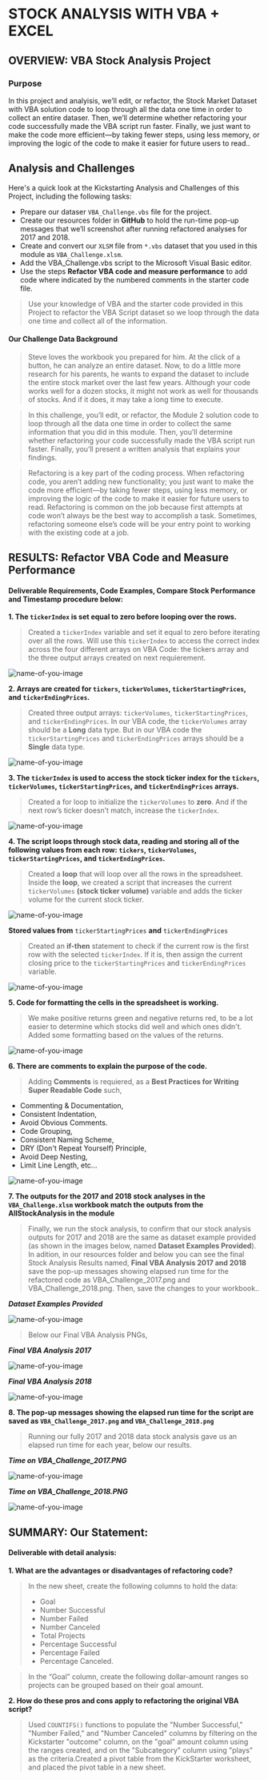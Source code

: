 # STOCK ANALYSIS WITH VBA + EXCEL

## OVERVIEW: VBA Stock Analysis Project

### Purpose
In this project and analyisis, we’ll edit, or refactor, the Stock Market Dataset with VBA solution code to loop through all the data one time in order to collect an entire dataser. Then, we’ll determine whether refactoring your code successfully made the VBA script run faster. Finally, we just want to make the code more efficient—by taking fewer steps, using less memory, or improving the logic of the code to make it easier for future users to read.. 

## Analysis and Challenges
Here's a quick look at the Kickstarting Analysis and Challenges of this Project, including the following tasks:

- Prepare our dataser `VBA_Challenge.vbs` file for the project.
- Create our resources folder in **GitHub** to hold the run-time pop-up messages that we’ll screenshot after running refactored analyses for 2017 and 2018.
- Create and convert our `XLSM` file from `*.vbs` dataset that you used in this module as `VBA_Challenge.xlsm`.
- Add the VBA_Challenge.vbs script to the Microsoft Visual Basic editor.
- Use the steps **Refactor VBA code and measure performance** to add code where indicated by the numbered comments in the starter code file.

> Use your knowledge of VBA and the starter code provided in this Project to refactor the VBA Script dataset so we loop through the data one time and collect all of the information.

#### Our Challenge Data Background
> Steve loves the workbook you prepared for him. At the click of a button, he can analyze an entire dataset. Now, to do a little more research for his parents, he wants to expand the dataset to include the entire stock market over the last few years. Although your code works well for a dozen stocks, it might not work as well for thousands of stocks. And if it does, it may take a long time to execute.

> In this challenge, you’ll edit, or refactor, the Module 2 solution code to loop through all the data one time in order to collect the same information that you did in this module. Then, you’ll determine whether refactoring your code successfully made the VBA script run faster. Finally, you’ll present a written analysis that explains your findings.

> Refactoring is a key part of the coding process. When refactoring code, you aren’t adding new functionality; you just want to make the code more efficient—by taking fewer steps, using less memory, or improving the logic of the code to make it easier for future users to read. Refactoring is common on the job because first attempts at code won’t always be the best way to accomplish a task. Sometimes, refactoring someone else’s code will be your entry point to working with the existing code at a job.

## RESULTS: Refactor VBA Code and Measure Performance
 
#### Deliverable Requirements, Code Examples, Compare Stock Performance and Timestamp procedure below:

**1. The `tickerIndex` is set equal to zero before looping over the rows.**

> Created a `tickerIndex` variable and set it equal to zero before iterating over all the rows. Will use this `tickerIndex` to access the correct index across the four different arrays on VBA Code: the tickers array and the three output arrays created on next requierement.


![name-of-you-image](https://github.com/emmanuelmartinezs/stock-analysis/blob/master/data_files/resources/The%20tickerIndex.PNG?raw=true)


**2. Arrays are created for `tickers`, `tickerVolumes`, `tickerStartingPrices`, and `tickerEndingPrices`.**

> Created three output arrays: `tickerVolumes`, `tickerStartingPrices`, and `tickerEndingPrices`.
> In our VBA code, the `tickerVolumes` array should be a **Long** data type.
> But in our VBA code the `tickerStartingPrices` and `tickerEndingPrices` arrays should be a **Single** data type.


![name-of-you-image](https://github.com/emmanuelmartinezs/stock-analysis/blob/master/data_files/resources/Arrays%20are%20created.PNG?raw=true)


**3. The `tickerIndex` is used to access the stock ticker index for the `tickers`, `tickerVolumes`, `tickerStartingPrices`, and `tickerEndingPrices` arrays.**

> Created a for loop to initialize the `tickerVolumes` to **zero**. 
> And if the next row’s ticker doesn’t match, increase the `tickerIndex`.


![name-of-you-image](https://github.com/emmanuelmartinezs/stock-analysis/blob/master/data_files/resources/The%20tickerIndex%20is%20used%20to%20access%20the%20stock%20ticker.PNG?raw=true)


**4. The script loops through stock data, reading and storing all of the following values from each row: `tickers`, `tickerVolumes`, `tickerStartingPrices`, and `tickerEndingPrices`.**

> Created a **loop** that will loop over all the rows in the spreadsheet.
> Inside the **loop**, we created a script that increases the current `tickerVolumes` **(stock ticker volume)** variable and adds the ticker volume for the current stock ticker.


![name-of-you-image](https://github.com/emmanuelmartinezs/stock-analysis/blob/master/data_files/resources/The%20script%20loops%20through%20stock%20data,%20reading%20and%20storing.PNG?raw=true)



**Stored values from** `tickerStartingPrices` **and** `tickerEndingPrices`

> Created an **if-then** statement to check if the current row is the first row with the selected `tickerIndex`. If it is, then assign the current closing price to the `tickerStartingPrices` and `tickerEndingPrices` variable.


![name-of-you-image](https://github.com/emmanuelmartinezs/stock-analysis/blob/master/data_files/resources/Start%20and%20EndPrices%20Code.PNG?raw=true)



**5. Code for formatting the cells in the spreadsheet is working.**

> We make positive returns green and negative returns red, to be a lot easier to determine which stocks did well and which ones didn't. Added some formatting based on the values of the returns. 

![name-of-you-image](https://github.com/emmanuelmartinezs/stock-analysis/blob/master/data_files/resources/Code%20for%20formatting%20the%20cells%20in%20the%20spreadsheet%20is%20working.PNG?raw=true)


**6. There are comments to explain the purpose of the code.**

> Adding **Comments** is requiered, as a **Best Practices for Writing Super Readable Code** such, 

- Commenting & Documentation, 
- Consistent Indentation, 
- Avoid Obvious Comments. 
- Code Grouping,
- Consistent Naming Scheme,
- DRY (Don't Repeat Yourself) Principle, 
- Avoid Deep Nesting,
- Limit Line Length, etc...



![name-of-you-image](https://github.com/emmanuelmartinezs/stock-analysis/blob/master/data_files/resources/Comments%20to%20explain%20the%20purpose%20of%20the%20code.PNG?raw=true)



**7. The outputs for the 2017 and 2018 stock analyses in the `VBA_Challenge.xlsm` workbook match the outputs from the AllStockAnalysis in the module**

> Finally, we run the stock analysis, to confirm that our stock analysis outputs for 2017 and 2018 are the same as dataset example provided (as shown in the images below, named **Dataset Examples Provided**). In adition, in our resources folder and below you can see the final Stock Analysis Results named, **Final VBA Analysis 2017 and 2018** save the pop-up messages showing elapsed run time for the refactored code as VBA_Challenge_2017.png and VBA_Challenge_2018.png. Then, save the changes to your workbook..

***Dataset Examples Provided***

![name-of-you-image](https://github.com/emmanuelmartinezs/stock-analysis/blob/master/data_files/resources/Dataset%20examples%20provided.PNG?raw=true)


> Below our Final VBA Analysis PNGs,


***Final VBA Analysis 2017***

![name-of-you-image](https://github.com/emmanuelmartinezs/stock-analysis/blob/master/data_files/resources/VBA_Challenge_2017.PNG?raw=true)


***Final VBA Analysis 2018***

![name-of-you-image](https://github.com/emmanuelmartinezs/stock-analysis/blob/master/data_files/resources/VBA_Challenge_2018.PNG?raw=true)


**8. The pop-up messages showing the elapsed run time for the script are saved as `VBA_Challenge_2017.png` and `VBA_Challenge_2018.png`**

> Running our fully 2017 and 2018 data stock analysis gave us an elapsed run time for each year, below our results.


***Time on VBA_Challenge_2017.PNG***

![name-of-you-image](https://github.com/emmanuelmartinezs/stock-analysis/blob/master/data_files/resources/Time%20for%202017%20analysis.PNG?raw=true)


***Time on VBA_Challenge_2018.PNG***

![name-of-you-image](https://github.com/emmanuelmartinezs/stock-analysis/blob/master/data_files/resources/Time%20for%202018%20analysis.PNG?raw=true)



## SUMMARY: Our Statement:

#### Deliverable with detail analysis:
**1. What are the advantages or disadvantages of refactoring code?**

> In the new sheet, create the following columns to hold the data:
> - Goal
> - Number Successful
> - Number Failed
> - Number Canceled
> - Total Projects
> - Percentage Successful
> - Percentage Failed
> - Percentage Canceled.

> In the “Goal” column, create the following dollar-amount ranges so projects can be grouped based on their goal amount.


**2. How do these pros and cons apply to refactoring the original VBA script?**

> Used `COUNTIFS()` functions to populate the "Number Successful," "Number Failed," and "Number Canceled" columns by filtering on the Kickstarter "outcome" column, on the "goal" amount column using the ranges created, and on the "Subcategory" column using "plays" as the criteria.Created a pivot table from the KickStarter worksheet, and placed the pivot table in a new sheet.




